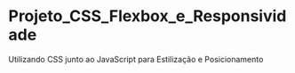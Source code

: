 # Projeto_CSS_Flexbox_e_Responsividade
Utilizando CSS junto ao JavaScript para Estilização e Posicionamento
